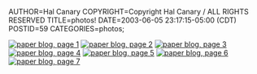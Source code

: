 AUTHOR=Hal Canary
COPYRIGHT=Copyright Hal Canary / ALL RIGHTS RESERVED
TITLE=photos!
DATE=2003-06-05 23:17:15-05:00 (CDT)
POSTID=59
CATEGORIES=photos;

[![paper blog, page 1](https://halcanary.org/photos/thumb/2003-06-notebook-01.jpg)](https://halcanary.org/photos/2003-06-notebook-01.jpg)
[![paper blog, page 2](https://halcanary.org/photos/thumb/2003-06-notebook-02.jpg)](https://halcanary.org/photos/2003-06-notebook-02.jpg)
[![paper blog, page 3](https://halcanary.org/photos/thumb/2003-06-notebook-03.jpg)](https://halcanary.org/photos/2003-06-notebook-03.jpg)
[![paper blog, page 4](https://halcanary.org/photos/thumb/2003-06-notebook-04.jpg)](https://halcanary.org/photos/2003-06-notebook-04.jpg)
[![paper blog, page 5](https://halcanary.org/photos/thumb/2003-06-notebook-05.jpg)](https://halcanary.org/photos/2003-06-notebook-05.jpg)
[![paper blog, page 6](https://halcanary.org/photos/thumb/2003-06-notebook-06.jpg)](https://halcanary.org/photos/2003-06-notebook-06.jpg)
[![paper blog, page 7](https://halcanary.org/photos/thumb/2003-06-notebook-07.jpg)](https://halcanary.org/photos/2003-06-notebook-07.jpg)
